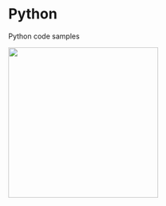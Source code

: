 # Python
Python code samples

<div align="left">
  <img width="300px" src="https://upload.wikimedia.org/wikipedia/commons/thumb/c/c3/Python-logo-notext.svg/1869px-Python-logo-notext.svg.png">
</div>
